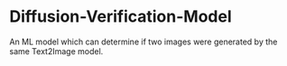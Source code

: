 # Diffusion-Verification-Model
An ML model which can determine if two images were generated by the same Text2Image model.
